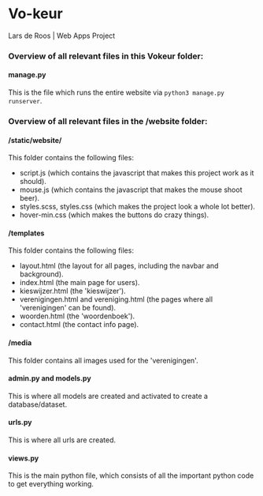 # Vo-keur 

Lars de Roos | Web Apps Project

### Overview of all relevant files in this Vokeur folder:
#### manage.py
This is the file which runs the entire website via `python3 manage.py runserver`. 

### Overview of all relevant files in the /website folder:
#### /static/website/
This folder contains the following files:

- script.js (which contains the javascript that makes this project work as it should).
- mouse.js (which contains the javascript that makes the mouse shoot beer).
- styles.scss, styles.css (which makes the project look a whole lot better).
- hover-min.css (which makes the buttons do crazy things).

#### /templates
This folder contains the following files:

- layout.html (the layout for all pages, including the navbar and background).
- index.html (the main page for users).
- kieswijzer.html (the 'kieswijzer').
- verenigingen.html and vereniging.html (the pages where all 'verenigingen' can be found).
- woorden.html (the 'woordenboek').
- contact.html (the contact info page).

#### /media
This folder contains all images used for the 'verenigingen'.

#### admin.py and models.py
This is where all models are created and activated to create a database/dataset.

#### urls.py
This is where all urls are created.

#### views.py
This is the main python file, which consists of all the important python code to get everything working.
